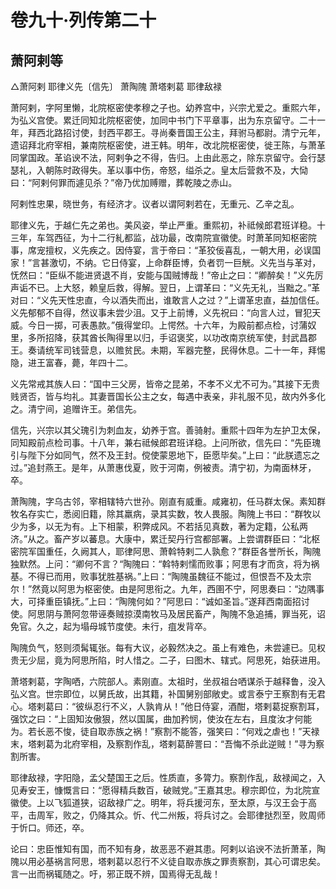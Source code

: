 # 卷九十·列传第二十

## 萧阿剌等

△萧阿剌 耶律义先〔信先〕 萧陶隗 萧塔剌葛 耶律敌禄

萧阿剌，字阿里懒，北院枢密使孝穆之子也。幼养宫中，兴宗尤爱之。重熙六年，为弘义宫使。累迁同知北院枢密使，加同中书门下平章事，出为东京留守。二十一年，拜西北路招讨使，封西平郡王。寻尚秦晋国王公主，拜驸马都尉。清宁元年，遗诏拜北府宰相，兼南院枢密使，进王韩。明年，改北院枢密使，徙王陈，与萧革同掌国政。革谄谀不法，阿剌争之不得，告归。上由此恶之，除东京留守。会行瑟瑟礼，入朝陈时政得失。革以事中伤，帝怒，缢杀之。皇太后营救不及，大恸曰：“阿剌何罪而遽见杀？”帝乃优加赙赠，葬乾陵之赤山。

阿剌性忠果，晓世务，有经济才。议者以谓阿剌若在，无重元、乙辛之乱。

耶律义先，于越仁先之弟也。美风姿，举止严重。重熙初，补祗候郎君班详稳。十三年，车驾西征，为十二行糺都监，战功最，改南院宣徽使。时萧革同知枢密院事，席宠擅权，义先疾之。因侍宴，言于帝曰：“革狡佞喜乱，一朝大用，必误国家！”言甚激切，不纳。它日侍宴，上命群臣博，负者罚一巨觥。义先当与革对，怃然曰：“臣纵不能进贤退不肖，安能与国贼博哉！”帝止之曰：“卿醉矣！”义先厉声诟不已。上大怒，赖皇后救，得解。翌日，上谓革曰：“义先无礼，当黜之。”革对曰：“义先天性忠直，今以酒失而出，谁敢言人之过？”上谓革忠直，益加信任。义先郁郁不自得，然议事未尝少沮。又于上前博，义先祝曰：“向言人过，冒犯天威。今日一掷，可表愚款。”俄得堂印。上愕然。十六年，为殿前都点检，讨蒲奴里，多所招降，获其酋长陶得里以归，手诏褒奖，以功改南京统军使，封武昌郡王。奏请统军司钱营息，以赡贫民。未期，军器完整，民得休息。二十一年，拜惕隐，进王富春，薨，年四十二。

义先常戒其族人曰：“国中三父房，皆帝之昆弟，不孝不义尤不可为。”其接下无贵贱贤否，皆与均礼。其妻晋国长公主之女，每遇中表亲，非礼服不见，故内外多化之。清宁间，追赠许王。弟信先。

信先，兴宗以其父瑰引为刺血友，幼养于宫。善骑射。重熙十四年为左护卫太保，同知殿前点检司事。十八年，兼右祗候郎君班详稳。上问所欲，信先曰：“先臣瑰引与陛下分如同气，然不及王封。傥使蒙恩地下，臣愿毕矣。”上曰：“此朕遗忘之过。”追封燕王。是年，从萧惠伐夏，败于河南，例被责。清宁初，为南面林牙，卒。

萧陶隗，字乌古邻，宰相辖特六世孙。刚直有威重。咸雍初，任马群太保。素知群牧名存实亡，悉阅旧籍，除其羸病，录其实数，牧人畏服。陶隗上书曰：“群牧以少为多，以无为有。上下相蒙，积弊成风。不若括见真数，著为定籍，公私两济。”从之。畜产岁以蕃息。大康中，累迁契丹行宫都部署。上尝谓群臣曰：“北枢密院军国重任，久阙其人，耶律阿思、萧斡特剌二人孰愈？”群臣各誉所长，陶隗独默然。上问：“卿何不言？“陶隗曰：“斡特剌懦而败事；阿思有才而贪，将为祸基。不得已而用，败事犹胜基祸。”上曰：“陶隗虽魏征不能过，但恨吾不及太宗尔！”然竟以阿思为枢密使。由是阿思衔之。九年，西圉不宁，阿思奏曰：“边隅事大，可择重臣镇抚。”上曰：“陶隗何如？”阿思曰：“诚如圣旨。”遂拜西南面招讨使。阿思阴与萧阿忽带诬奏贼掠漠南牧马及居民畜产，陶隗不急追捕，罪当死，诏免官。久之，起为塌母城节度使。未行，疽发背卒。

陶隗负气，怒则须髯辄张。每有大议，必毅然决之。虽上有难色，未尝遽已。见权贵无少屈，竟为阿思所陷，时人惜之。二子，曰图木、辖式。阿思死，始获进用。

萧塔剌葛，字陶哂，六院部人。素刚直。太祖时，坐叔祖台哂谋杀于越释鲁，没入弘义宫。世宗即位，以舅氏故，出其籍，补国舅别部敞史。或言泰宁王察割有无君心。塔剌葛曰：“彼纵忍行不义，人孰肯从！”他日侍宴，酒酣，塔剌葛捉察割耳，强饮之曰：“上固知汝傲狠，然以国属，曲加矜悯，使汝在左右，且度汝才何能为。若长恶不悛，徒自取赤族之祸！”察割不能答，强笑曰：“何戏之虐也！”天禄末，塔剌葛为北府宰相，及察割作乱，塔剌葛醉詈曰：“吾悔不杀此逆贼！”寻为察割所害。

耶律敌禄，字阳隐，孟父楚国王之后。性质直，多膂力。察割作乱，敌禄闻之，入见寿安王，慷慨言曰：“愿得精兵数百，破贼党。”王嘉其忠。穆宗即位，为北院宣徽使。上以飞狐道狭，诏敌禄广之。明年，将兵援河东，至太原，与汉王会于高平，击周军，败之，仍降其众。忻、代二州叛，将兵讨之。会耶律挞烈至，败周师于忻口。师还，卒。

论曰：忠臣惟知有国，而不知有身，故恶恶不避其患。阿剌以谄谀不法折萧革，陶隗以用必基祸言阿思，塔剌葛以忍行不义徒自取赤族之罪责察割，其心可谓忠矣。言一出而祸辄随之。吁，邪正既不辨，国焉得无乱哉！
